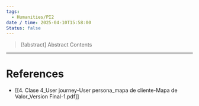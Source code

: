 ```yaml
---
tags:
  - Humanities/PI2
date / time: 2025-04-10T15:58:00
Status: false
---
```

> [!abstract] Abstract
> Contents

---

# References
- [[4. Clase 4_User journey-User persona_mapa de cliente-Mapa de Valor_Version Final-1.pdf]]